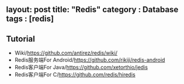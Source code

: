 layout: post
title: "Redis"
category : Database
tags : [redis]
---

## Tutorial

- Wiki/https://github.com/antirez/redis/wiki/
- Redis服务端For Android/https://github.com/rikiji/redis-android
- Redis客户端For Java/https://github.com/xetorthio/jedis
- Redis客户端For C/https://github.com/redis/hiredis